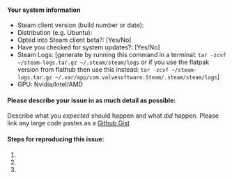 #### Your system information

* Steam client version (build number or date): 
* Distribution (e.g. Ubuntu): 
* Opted into Steam client beta?: [Yes/No]
* Have you checked for system updates?: [Yes/No]
* Steam Logs: [generate by running this command in a terminal: `tar -zcvf ~/steam-logs.tar.gz ~/.steam/steam/logs` or if you use the flatpak version from flathub then use this instead: `tar -zcvf ~/steam-logs.tar.gz ~/.var/app/com.valvesoftware.Steam/.steam/steam/logs`]
* GPU: Nvidia/Intel/AMD

#### Please describe your issue in as much detail as possible:
Describe what you _expected_ should happen and what _did_ happen. Please link any large code pastes as a [Github Gist](https://gist.github.com/)

#### Steps for reproducing this issue:

1. 
2. 
3. 
